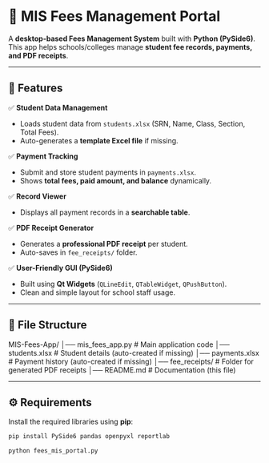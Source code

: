 # 🏫 MIS Fees Management Portal

A **desktop-based Fees Management System** built with **Python (PySide6)**.  
This app helps schools/colleges manage **student fee records, payments, and PDF receipts**.

---

## 🚀 Features

✅ **Student Data Management**  
- Loads student data from `students.xlsx` (SRN, Name, Class, Section, Total Fees).  
- Auto-generates a **template Excel file** if missing.  

✅ **Payment Tracking**  
- Submit and store student payments in `payments.xlsx`.  
- Shows **total fees, paid amount, and balance** dynamically.  

✅ **Record Viewer**  
- Displays all payment records in a **searchable table**.  

✅ **PDF Receipt Generator**  
- Generates a **professional PDF receipt** per student.  
- Auto-saves in `fee_receipts/` folder.  

✅ **User-Friendly GUI (PySide6)**  
- Built using **Qt Widgets** (`QLineEdit`, `QTableWidget`, `QPushButton`).  
- Clean and simple layout for school staff usage.  

---

## 📂 File Structure

MIS-Fees-App/
│── mis_fees_app.py # Main application code
│── students.xlsx # Student details (auto-created if missing)
│── payments.xlsx # Payment history (auto-created if missing)
│── fee_receipts/ # Folder for generated PDF receipts
│── README.md # Documentation (this file)



---

## ⚙️ Requirements

Install the required libraries using **pip**:

```bash
pip install PySide6 pandas openpyxl reportlab

python fees_mis_portal.py
